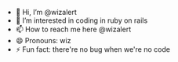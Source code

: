 - 👋 Hi, I’m @wizalert
- 👀 I’m interested in coding in ruby on rails
- 📫 How to reach me here @wizalert
- 😄 Pronouns: wiz
- ⚡ Fun fact: there're no bug when we're no code

<!---
wizalert/wizalert is a ✨ special ✨ repository because its `README.md` (this file) appears on your GitHub profile.
You can click the Preview link to take a look at your changes.
--->
